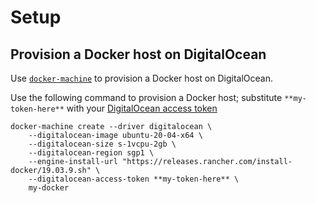 # Setup

## Provision a Docker host on DigitalOcean

Use [`docker-machine`](https://github.com/docker/machine/releases) to provision 
a Docker host on DigitalOcean.

Use the following command to provision a Docker host; substitute `**my-token-here**` 
with your [DigitalOcean access token](https://docs.digitalocean.com/reference/api/create-personal-access-token/)

```
docker-machine create --driver digitalocean \
	--digitalocean-image ubuntu-20-04-x64 \
	--digitalocean-size s-1vcpu-2gb \
	--digitalocean-region sgp1 \
	--engine-install-url "https://releases.rancher.com/install-docker/19.03.9.sh" \
	--digitalocean-access-token **my-token-here** \
	my-docker
```
